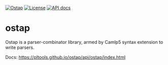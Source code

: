 [![Ostap][1]][2]
[![License](https://img.shields.io/badge/license-LGPL-blue)](https://github.com/JetBrains-Research/spla/blob/master/LICENSE.md)
[![API docs](https://img.shields.io/badge/API-documentation-yellowgreen)](https://pltools.github.io/ostap/api/ostap/index.html)


[1]:  https://github.com/PLTools/ostap/actions/workflows/master.yml/badge.svg
[2]:  https://github.com/PLTools/ostap/actions



# ostap

Ostap is a parser-combinator library, armed by Camlp5 syntax extension to write parsers.

Docs: https://pltools.github.io/ostap/api/ostap/index.html